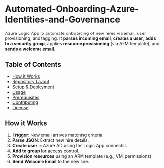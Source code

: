 # Automated-Onboarding-Azure-Identities-and-Governance
Azure Logic App to automate onboarding of new hires via email, user provisioning, and tagging.
It **parses incoming email**, **creates a user**, **adds to a security group**, applies **resource provisioning** (via ARM template), and **sends a welcome email**.

## Table of Contents
- [How it Works](#how-it-works)
- [Repository Layout](#repository-layout)
- [Setup & Deployment](#setup--deployment)
- [Usage](#usage)
- [Prerequisites](#prerequisites)
- [Contributing](#contributing)
- [License](#license)

## How it Works
1. **Trigger**: New email arrives matching criteria.  
2. **Parse JSON**: Extract new hire details.  
3. **Create user** in Azure AD using the Logic App connector.  
4. **Add to group** for access control.  
5. **Provision resources** using an ARM template (e.g., VM, permissions).  
6. **Send Welcome Email** to the new hire.  
